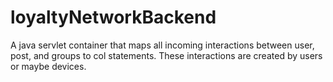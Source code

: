 # loyaltyNetworkBackend
A java servlet container that maps all incoming interactions between user, post, and groups to col statements. These interactions are created by users or maybe devices.
